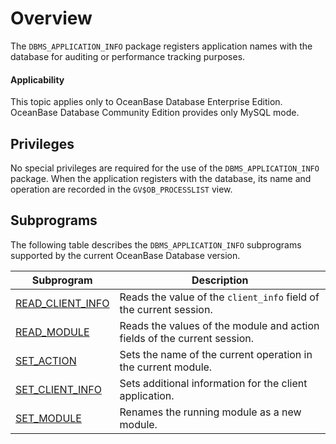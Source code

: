 # Overview

The `DBMS_APPLICATION_INFO` package registers application names with the database for auditing or performance tracking purposes.

<main id="notice" >
    <h4>Applicability</h4>
    <p>This topic applies only to OceanBase Database Enterprise Edition. OceanBase Database Community Edition provides only MySQL mode. </p>
  </main>

## Privileges


No special privileges are required for the use of the `DBMS_APPLICATION_INFO` package. When the application registers with the database, its name and operation are recorded in the `GV$OB_PROCESSLIST` view.

## Subprograms


The following table describes the `DBMS_APPLICATION_INFO` subprograms supported by the current OceanBase Database version.


| Subprogram                                       | Description                                                              |
|--------------------------------------------------|--------------------------------------------------------------------------|
| [READ_CLIENT_INFO](2.read-client-info-oracle.md) | Reads the value of the `client_info` field of the current session.       |
| [READ_MODULE](3.read-module-oracle.md)           | Reads the values of the module and action fields of the current session. |
| [SET_ACTION](4.set-action-oracle.md)             | Sets the name of the current operation in the current module.            |
| [SET_CLIENT_INFO](5.set-client-info-oracle.md)   | Sets additional information for the client application.                  |
| [SET_MODULE](6.set-module-oracle.md)             | Renames the running module as a new module.                              |
